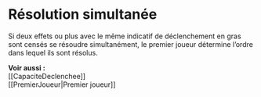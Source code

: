 # Résolution simultanée
Si deux effets ou plus avec le même indicatif de déclenchement en gras sont censés se résoudre simultanément, le premier joueur détermine l’ordre dans lequel ils sont résolus. 

**Voir aussi :**  
[[CapaciteDeclenchee]]  
[[PremierJoueur|Premier joueur]]